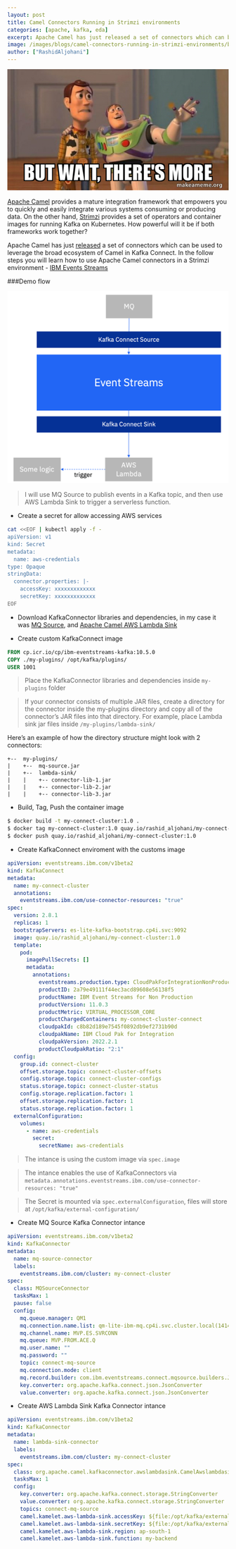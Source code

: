 ```yaml
---
layout: post
title: Camel Connectors Running in Strimzi environments
categories: [apache, kafka, eda]
excerpt: Apache Camel has just released a set of connectors which can be used to leverage the broad ecosystem of Camel in Kafka Connect
image: /images/blogs/camel-connectors-running-in-strimzi-environments/banner.jpeg
author: ["RashidAljohani"]
---
```


![](/images/blogs/camel-connectors-running-in-strimzi-environments/banner.jpeg)

[Apache Camel](https://camel.apache.org/) provides a mature integration framework that empowers you to quickly and easily integrate various systems consuming or producing data. On the other hand, [Strimzi](https://strimzi.io/) provides a set of operators and container images for running Kafka on Kubernetes. How powerful will it be if both frameworks work together? 

Apache Camel has just [released](https://camel.apache.org/blog/Camel-Kafka-connector-release-0.1.0/) a set of connectors which can be used to leverage the broad ecosystem of Camel in Kafka Connect. In the follow steps you will learn how to use Apache Camel connectors in a Strimzi environment - [IBM Events Streams](https://ibm.github.io/event-streams/about/overview/)

###Demo flow

![](/images/blogs/camel-connectors-running-in-strimzi-environments/demo.png)

> I will use MQ Source to publish events in a Kafka topic, and then use AWS Lambda Sink to trigger a serverless function.


* Create a secret for allow accessing AWS services

```bash
cat <<EOF | kubectl apply -f -
apiVersion: v1
kind: Secret
metadata:
  name: aws-credentials
type: Opaque
stringData:
  connector.properties: |-
    accessKey: xxxxxxxxxxxxx
    secretKey: xxxxxxxxxxxxx
EOF
```

* Download KafkaConnector libraries and dependencies, in my case it was [MQ Source](https://ibm.github.io/event-streams/connecting/mq/source/), and [Apache Camel AWS Lambda Sink](https://camel.apache.org/camel-kafka-connector/1.0.x/reference/connectors/camel-aws-lambda-sink-kafka-sink-connector.html)

* Create custom KafkaConnect image

```dockerfile
FROM cp.icr.io/cp/ibm-eventstreams-kafka:10.5.0
COPY ./my-plugins/ /opt/kafka/plugins/
USER 1001
```

> Place the KafkaConnector libraries and dependencies inside `my-plugins` folder

> If your connector consists of multiple JAR files, create a directory for the connector inside the my-plugins directory and copy all of the connector’s JAR files into that directory. For example, place Lambda sink jar files inside `/my-plugins/lambda-sink/`

Here’s an example of how the directory structure might look with 2 connectors:

```
+--  my-plugins/
|    +--  mq-source.jar
|    +--  lambda-sink/
|    |    +-- connector-lib-1.jar
|    |    +-- connector-lib-2.jar
|    |    +-- connector-lib-3.jar
```

* Build, Tag, Push the container image

```bash
$ docker build -t my-connect-cluster:1.0 .
$ docker tag my-connect-cluster:1.0 quay.io/rashid_aljohani/my-connect-cluster:1.0
$ docker push quay.io/rashid_aljohani/my-connect-cluster:1.0
```

* Create KafkaConnect enviroment with the customs image

```yaml
apiVersion: eventstreams.ibm.com/v1beta2
kind: KafkaConnect
metadata:
  name: my-connect-cluster
  annotations:
    eventstreams.ibm.com/use-connector-resources: "true"
spec:
  version: 2.8.1
  replicas: 1
  bootstrapServers: es-lite-kafka-bootstrap.cp4i.svc:9092
  image: quay.io/rashid_aljohani/my-connect-cluster:1.0
  template:
    pod:
      imagePullSecrets: []
      metadata:
        annotations:
          eventstreams.production.type: CloudPakForIntegrationNonProduction
          productID: 2a79e49111f44ec3acd89608e56138f5
          productName: IBM Event Streams for Non Production
          productVersion: 11.0.3
          productMetric: VIRTUAL_PROCESSOR_CORE
          productChargedContainers: my-connect-cluster-connect
          cloudpakId: c8b82d189e7545f0892db9ef2731b90d
          cloudpakName: IBM Cloud Pak for Integration
          cloudpakVersion: 2022.2.1
          productCloudpakRatio: "2:1"
  config:
    group.id: connect-cluster
    offset.storage.topic: connect-cluster-offsets
    config.storage.topic: connect-cluster-configs
    status.storage.topic: connect-cluster-status
    config.storage.replication.factor: 1
    offset.storage.replication.factor: 1
    status.storage.replication.factor: 1
  externalConfiguration:
    volumes:
      - name: aws-credentials
        secret:
          secretName: aws-credentials
```

> The intance is using the custom image via `spec.image`

> The intance enables the use of KafkaConnectors via `metadata.annotations.eventstreams.ibm.com/use-connector-resources: "true"`

> The Secret is mounted via `spec.externalConfiguration`, files will store at `/opt/kafka/external-configuration/`


* Create MQ Source Kafka Connector intance

```yaml
apiVersion: eventstreams.ibm.com/v1beta2
kind: KafkaConnector
metadata: 
  name: mq-source-connector 
  labels: 
    eventstreams.ibm.com/cluster: my-connect-cluster
spec:
  class: MQSourceConnector
  tasksMax: 1
  pause: false
  config:
    mq.queue.manager: QM1
    mq.connection.name.list: qm-lite-ibm-mq.cp4i.svc.cluster.local(1414)
    mq.channel.name: MVP.ES.SVRCONN
    mq.queue: MVP.FROM.ACE.Q
    mq.user.name: ""
    mq.password: ""
    topic: connect-mq-source
    mq.connection.mode: client
    mq.record.builder: com.ibm.eventstreams.connect.mqsource.builders.JsonRecordBuilder
    key.converter: org.apache.kafka.connect.json.JsonConverter
    value.converter: org.apache.kafka.connect.json.JsonConverter
```


* Create AWS Lambda Sink Kafka Connector intance

```yaml
apiVersion: eventstreams.ibm.com/v1beta2
kind: KafkaConnector
metadata: 
  name: lambda-sink-connector 
  labels: 
    eventstreams.ibm.com/cluster: my-connect-cluster
spec:
  class: org.apache.camel.kafkaconnector.awslambdasink.CamelAwslambdasinkSinkConnector
  tasksMax: 1
  config:
    key.converter: org.apache.kafka.connect.storage.StringConverter
    value.converter: org.apache.kafka.connect.storage.StringConverter
    topics: connect-mq-source
    camel.kamelet.aws-lambda-sink.accessKey: ${file:/opt/kafka/external-configuration/aws-credentials/connector.properties:accessKey}
    camel.kamelet.aws-lambda-sink.secretKey: ${file:/opt/kafka/external-configuration/aws-credentials/connector.properties:secretKey}
    camel.kamelet.aws-lambda-sink.region: ap-south-1
    camel.kamelet.aws-lambda-sink.function: my-backend
```